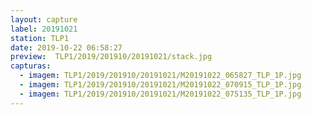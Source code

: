```yaml
---
layout: capture
label: 20191021
station: TLP1
date: 2019-10-22 06:58:27
preview:  TLP1/2019/201910/20191021/stack.jpg
capturas:
  - imagem: TLP1/2019/201910/20191021/M20191022_065827_TLP_1P.jpg
  - imagem: TLP1/2019/201910/20191021/M20191022_070915_TLP_1P.jpg
  - imagem: TLP1/2019/201910/20191021/M20191022_075135_TLP_1P.jpg
---
```

